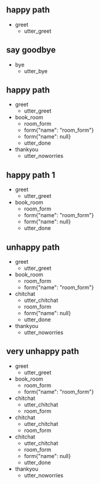 ## happy path
* greet
  - utter_greet

## say goodbye
* bye
  - utter_bye

## happy path
* greet
    - utter_greet
* book_room
    - room_form
    - form{"name": "room_form"}
    - form{"name": null}
    - utter_done
* thankyou
    - utter_noworries

## happy path 1
* greet
    - utter_greet
* book_room
    - room_form
    - form{"name": "room_form"}
    - form{"name": null}
    - utter_done

## unhappy path
* greet
    - utter_greet
* book_room
    - room_form
    - form{"name": "room_form"}
* chitchat
    - utter_chitchat
    - room_form
    - form{"name": null}
    - utter_done
* thankyou
    - utter_noworries

## very unhappy path
* greet
    - utter_greet
* book_room
    - room_form
    - form{"name": "room_form"}
* chitchat
    - utter_chitchat
    - room_form
* chitchat
    - utter_chitchat
    - room_form
* chitchat
    - utter_chitchat
    - room_form
    - form{"name": null}
    - utter_done
* thankyou
    - utter_noworries

